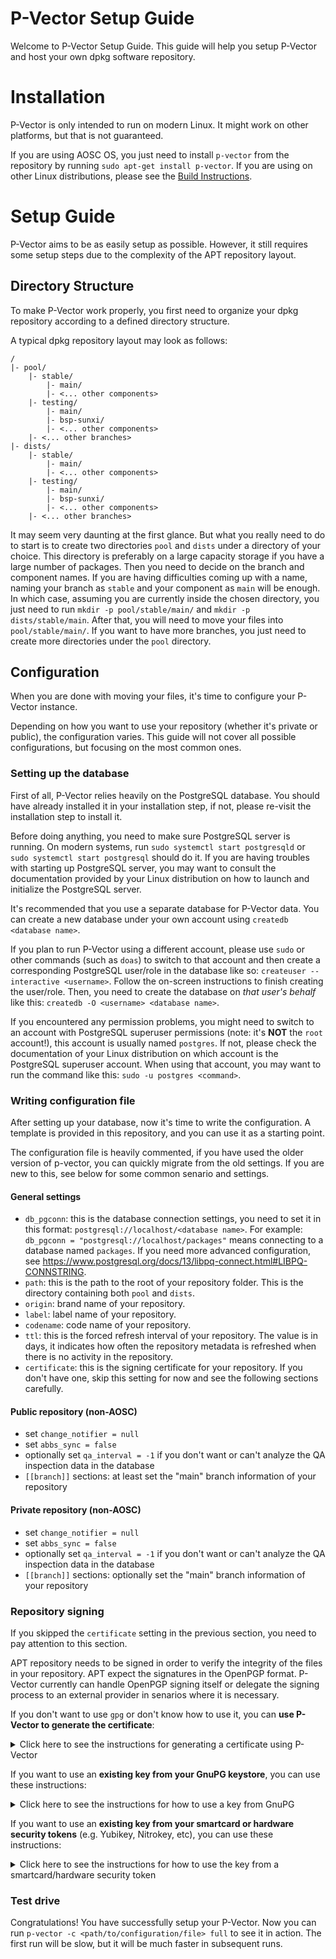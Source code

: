 # P-Vector Setup Guide

Welcome to P-Vector Setup Guide. This guide will help you setup P-Vector and host your own dpkg software repository.

# Installation

P-Vector is only intended to run on modern Linux. It might work on other platforms, but that is not guaranteed.

If you are using AOSC OS, you just need to install `p-vector` from the repository by running `sudo apt-get install p-vector`. If you are using on other Linux distributions, please see the [Build Instructions](https://github.com/AOSC-Dev/p-vector-rs#building-instructions).

# Setup Guide

P-Vector aims to be as easily setup as possible. However, it still requires some setup steps due to the complexity of the APT repository layout.

## Directory Structure

To make P-Vector work properly, you first need to organize your dpkg repository according to a defined directory structure.

A typical dpkg repository layout may look as follows:

```
/
|- pool/
    |- stable/
        |- main/
        |- <... other components>
    |- testing/
        |- main/
        |- bsp-sunxi/
        |- <... other components>
    |- <... other branches>
|- dists/
    |- stable/
        |- main/
        |- <... other components>
    |- testing/
        |- main/
        |- bsp-sunxi/
        |- <... other components>
    |- <... other branches>
```

It may seem very daunting at the first glance. But what you really need to do to start is to create two directories `pool` and `dists` under a directory of your choice.
This directory is preferably on a large capacity storage if you have a large number of packages.
Then you need to decide on the branch and component names. If you are having difficulties coming up with a name, naming your branch as `stable` and your component as `main` will be enough. In which case, assuming you are currently inside the chosen directory, you just need to run `mkdir -p pool/stable/main/` and `mkdir -p dists/stable/main`.
After that, you will need to move your files into `pool/stable/main/`. If you want to have more branches, you just need to create more directories under  the `pool` directory.

## Configuration

When you are done with moving your files, it's time to configure your P-Vector instance.

Depending on how you want to use your repository (whether it's private or public), the configuration varies. This guide will not cover all possible configurations, but focusing on the most common ones.

### Setting up the database

First of all, P-Vector relies heavily on the PostgreSQL database. You should have already installed it in your installation step, if not, please re-visit the installation step to install it.

Before doing anything, you need to make sure PostgreSQL server is running. On modern systems, run `sudo systemctl start postgresqld` or `sudo systemctl start postgresql` should do it. If you are having troubles with starting up PostgreSQL server, you may want to consult the documentation provided by your Linux distribution on how to launch and initialize the PostgreSQL server.

It's recommended that you use a separate database for P-Vector data. You can create a new database under your own account using `createdb <database name>`.

If you plan to run P-Vector using a different account, please use `sudo` or other commands (such as `doas`) to switch to that account and then create a corresponding PostgreSQL user/role in the database like so: `createuser --interactive <username>`. Follow the on-screen instructions to finish creating the user/role. Then, you need to create the database on _that user's behalf_ like this: `createdb -O <username> <database name>`.

If you encountered any permission problems, you might need to switch to an account with PostgreSQL superuser permissions (note: it's **NOT** the `root` account!), this account is usually named `postgres`. If not, please check the documentation of your Linux distribution on which account is the PostgreSQL superuser account. When using that account, you may want to run the command like this: `sudo -u postgres <command>`.

### Writing configuration file

After setting up your database, now it's time to write the configuration. A template is provided in this repository, and you can use it as a starting point.

The configuration file is heavily commented, if you have used the older version of p-vector, you can quickly migrate from the old settings. If you are new to this, see below for some common senario and settings.

#### General settings

- `db_pgconn`: this is the database connection settings, you need to set it in this format: `postgresql://localhost/<database name>`. For example: `db_pgconn = "postgresql://localhost/packages"` means connecting to a database named `packages`. If you need more advanced configuration, see https://www.postgresql.org/docs/13/libpq-connect.html#LIBPQ-CONNSTRING.
- `path`: this is the path to the root of your repository folder. This is the directory containing both `pool` and `dists`.
- `origin`: brand name of your repository.
- `label`: label name of your repository.
- `codename`: code name of your repository.
- `ttl`: this is the forced refresh interval of your repository. The value is in days, it indicates how often the repository metadata is refreshed when there is no activity in the repository.
- `certificate`: this is the signing certificate for your repository. If you don't have one, skip this setting for now and see the following sections carefully.

#### Public repository (non-AOSC)

- set `change_notifier = null`
- set `abbs_sync = false`
- optionally set `qa_interval = -1` if you don't want or can't analyze the QA inspection data in the database
- `[[branch]]` sections: at least set the "main" branch information of your repository

#### Private repository (non-AOSC)

- set `change_notifier = null`
- set `abbs_sync = false`
- optionally set `qa_interval = -1` if you don't want or can't analyze the QA inspection data in the database
- `[[branch]]` sections: optionally set the "main" branch information of your repository

### Repository signing

If you skipped the `certificate` setting in the previous section, you need to pay attention to this section.

APT repository needs to be signed in order to verify the integrity of the files in your repository. APT expect the signatures in the OpenPGP format.
P-Vector currently can handle OpenPGP signing itself or delegate the signing process to an external provider in senarios where it is necessary.

If you don't want to use `gpg` or don't know how to use it, you can **use P-Vector to generate the certificate**:
<details>
<summary>Click here to see the instructions for generating a certificate using P-Vector</summary>
<p>

1. Run `p-vector gen-key` and follow the on-screen instructions
1. Make sure the private key is stored in a safe location
1. Edit `certificate` setting in your configuration file according to the instructions shown in step 1
1. You are good to go!
</p>
</details>

If you want to use an **existing key from your GnuPG keystore**, you can use these instructions:
<details>
<summary>Click here to see the instructions for how to use a key from GnuPG</summary>
<p>

1. Export the public key of the key of your choice by running `gpg --export <fingerprint> > pubkey.pgp`
1. [Optional] Move the file `pubkey.pgp` to a public location so that your users could download it
1. Edit `certificate` setting in your configuration file like this: `certificate = "gpg:///path/to/pubkey.pgp"`
1. Make sure `gpg-agent` is up and running. Please note that `gpg-agent` is **user-specific**: if you want to run `p-vector` using a different user, you need to make sure `gpg-agent` is launched as that user as well and `gpg-agent` could access your private key from that account
1. You are good to go!
</p>
</details>

If you want to use an **existing key from your smartcard or hardware security tokens** (e.g. Yubikey, Nitrokey, etc), you can use these instructions:
<details>
<summary>Click here to see the instructions for how to use the key from a smartcard/hardware security token</summary>
<p>

1. Fetch the public key from your hardware security token using `gpg --card-status`. This step will also generate a key stub on your local storage
1. Note down the fingerprint of the key in the signing slot of your smartcard/hardware security token: the long string of letters and numbers after `Signature key ....:` row displayed in step 1.
1. Export the public key of the key from step 2 by running `gpg --export <fingerprint> > pubkey.pgp`.
1. Edit `certificate` setting in your configuration file like this: `certificate = "gpg:///path/to/pubkey.pgp"`.
1. **NOTE**: signing will happen on the smartcard/hardware security token's onboard processor, so you need to plug it in when running P-Vector. Some hardware security tokens require you to perform a specific action when signing like touching/tapping the button on your token or scanning your fingerprint on the scanner. This means that P-Vector will **NOT** be able to work unattended.
1. Make sure `gpg-agent` is up and running. Please note that `gpg-agent` is **user-specific**: if you want to run `p-vector` using a different user, you need to make sure `gpg-agent` is launched as that user as well and `gpg-agent` could access your private key from that account
1. You are good to go!
</p>
</details>

### Test drive

Congratulations! You have successfully setup your P-Vector. Now you can run `p-vector -c <path/to/configuration/file> full` to see it in action.
The first run will be slow, but it will be much faster in subsequent runs.
